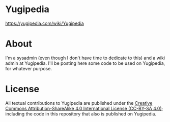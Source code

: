 # Yugipedia
<https://yugipedia.com/wiki/Yugipedia>

# About
I'm a sysadmin (even though I don't have time to dedicate to this) and a wiki admin at Yugipedia.
I'll be posting here some code to be used on Yugipedia, for whatever purpose.  

# License
All textual contributions to Yugipedia are published under the [Creative Commons Attribution-ShareAlike 4.0 International License (CC-BY-SA 4.0)][1]; including the code in this repository that also is published on Yugipedia.


[1]: https://creativecommons.org/licenses/by-sa/4.0/